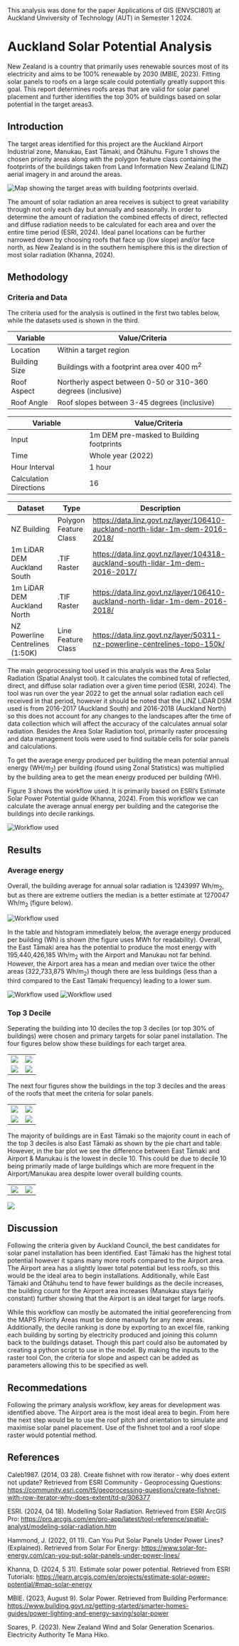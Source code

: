 This analysis was done for the paper Applications of GIS (ENVSCI801) at Auckland Unviversity of Technology (AUT) in Semester 1 2024.
# Auckland Solar Potential Analysis
New Zealand is a country that primarily uses renewable sources most of its electricity and aims to be 100% renewable by 2030 (MBIE, 2023). Fitting solar panels to roofs on a large scale could potentially greatly support this goal. This report determines roofs areas that are valid for solar panel placement and further identifies the top 30% of buildings based on solar potential in the target areas3.

## Introduction
The target areas identified for this project are the Auckland Airport Industrial zone, Manukau, East Tāmaki, and Ōtāhuhu. Figure 1 shows the chosen priority areas along with the polygon feature class containing the footprints of the buildings taken from Land Information New Zealand (LINZ) aerial imagery in and around the areas.

![Map showing the target areas with building footprints overlaid.](figures-report/priorityareas-nbkgd.png)

The amount of solar radiation an area receives is subject to great variability through not only each day but annually and seasonally. In order to determine the amount of radiation the combined effects of direct, reflected and diffuse radiation needs to be calculated for each area and over the entire time period (ESRI, 2024). Ideal panel locations can be further narrowed down by choosing roofs that face up (low slope) and/or face north, as New Zealand is in the southern hemisphere this is the direction of most solar radiation (Khanna, 2024).

## Methodology
### Criteria and Data
The criteria used for the analysis is outlined in the first two tables below, while the datasets used is shown in the third.

| Variable | Value/Criteria |
|---|---|
| Location | Within a target region |
| Building Size | Buildings with a footprint area over 400 m<sup>2</sup> |
| Roof Aspect | Northerly aspect between 0-50 or 310-360 degrees (inclusive) |
| Roof Angle | Roof slopes between 3-45 degrees (inclusive) |

| Variable | Value/Criteria |
|---|---|
| Input | 1m DEM pre-masked to Building footprints |
| Time | Whole year (2022) |
| Hour Interval | 1 hour |
| Calculation Directions | 16 |

| Dataset | Type | Description |
|---|---|---|
| NZ Building | Polygon Feature Class | https://data.linz.govt.nz/layer/106410-auckland-north-lidar-1m-dem-2016-2018/ |
| 1m LiDAR DEM Auckland South | .TIF Raster | https://data.linz.govt.nz/layer/104318-auckland-south-lidar-1m-dem-2016-2017/ |
| 1m LiDAR DEM Auckland North | .TIF Raster | https://data.linz.govt.nz/layer/106410-auckland-north-lidar-1m-dem-2016-2018/ |
| NZ Powerline Centrelines (1:50K) | Line Feature Class | https://data.linz.govt.nz/layer/50311-nz-powerline-centrelines-topo-150k/ |

The main geoprocessing tool used in this analysis was the Area Solar Radiation (Spatial Analyst tool). It calculates the combined total of reflected, direct, and diffuse solar radiation over a given time period (ESRI, 2024). The tool was run over the year 2022 to get the annual solar radiation each cell received in that period, however it should be noted that the LINZ LiDAR DSM used is from 2016-2017 (Auckland South) and 2016-2018 (Auckland North) so this does not account for any changes to the landscapes after the time of data collection which will affect the accuracy of the calculates annual solar radiation. Besides the Area Solar Radiation tool, primarily raster processing and data management tools were used to find suitable cells for solar panels and calculations. 

To get the average energy produced per building the mean potential annual energy (WH/m<sub>2</sub>) per building (found using Zonal Statistics) was multiplied by the building area to get the mean energy produced per building (WH).

Figure 3 shows the workflow used. It is primarily based on ESRI’s Estimate Solar Power Potential guide (Khanna, 2024). From this workflow we can calculate the average annual energy per building and the categorise the buildings into decile rankings.

![Workflow used](figures-report/PrimaryAnalysis-github.png)

## Results
### Average energy
Overall, the building average for annual solar radiation is 1243997 Wh/m<sub>2</sub>, but as there are extreme outliers the median is a better estimate at 1270047 Wh/m<sub>2</sub> (figure below).

![Workflow used](figures-report/mean_SR_distribution_all.png)

In the table and histogram immediately below, the average energy produced per building (Wh) is shown (the figure uses MWh for readability). Overall, the East Tāmaki area has the potential to produce the most energy with 195,440,426,185 Wh/m<sub>2</sub> with the Airport and Manukau not far behind. However, the Airport area has a mean and median over twice the other areas (322,733,875 Wh/m<sub>2</sub>) though there are less buildings (less than a third compared to the East Tāmaki frequency) leading to a lower sum.

![Workflow used](figures-report/Elec_Prod_summary.png)
![Workflow used](figures-report/avg_solenergypotentialMAPS.png)

### Top 3 Decile
Seperating the building into 10 deciles the top 3 deciles (or top 30% of buildings) were chosen and primary targets for solar panel installation. The four figures below show these buildings for each target area.

|  |  |
|---|---|
| ![](figures-report/Top3_Airport.png) | ![](figures-report/Top3_East_Tāmaki.png) |
| ![](figures-report/Top3_Manukau.png) | ![](figures-report/Top3_Ōtāhuhu.png) |
  
The next four figures show the buildings in the top 3 deciles and the areas of the roofs that meet the criteria for solar panels.

|  |  |
|---|---|
| ![](figures-report/Top3_Panel_Areas_Airport_new_clipped.png) | ![](figures-report/Top3_Panel_Areas_East_Tāmaki_new_clipped.png) |
| ![](figures-report/Top3_Panel_Areas_Manukau_new_clipped.png) | ![](figures-report/Top3_Panel_Areas_Ōtāhuhu_new_clipped.png) |

The majority of buildings are in East Tāmaki so the majority count in each of the top 3 deciles is also East Tāmaki as shown by the pie chart and table. However, in the bar plot we see the difference between East Tāmaki and Airport & Manukau is the lowest in decile 10. This could be due to decile 10 being primarily made of large buildings which are more frequent in the Airport/Manukau area despite lower overall building counts.

|  |  |
|---|---|
| ![](figures-report/building_count_top_30.png) | ![](figures-report/decilesummary.png) |

![](figures-report/DistributionoftopbuildingsinMAPS.png)

## Discussion
Following the criteria given by Auckland Council, the best candidates for solar panel installation has been identified. East Tāmaki has the highest total potential however it spans many more roofs compared to the Airport area. The Airport area has a slightly lower total potential but less roofs, so this would be the ideal area to begin installations. Additionally, while East Tāmaki and Ōtāhuhu tend to have fewer buildings as the decile increases, the building count for the Airport area increases (Manukau stays fairly constant) further showing that the Airport is an ideal target for large roofs.

While this workflow can mostly be automated the initial georeferencing from the MAPS Priority Areas must be done manually for any new areas. Additionally, the decile ranking is done by exporting to an excel file, ranking each building by sorting by electricity produced and joining this column back to the buildings dataset. Though this part could also be automated by creating a python script to use in the model. By making the inputs to the raster tool Con, the criteria for slope and aspect can be added as parameters allowing this to be specified as well.

## Recommedations
Following the primary analysis workflow, key areas for development was identified above. The Airport area is the most ideal area to begin. From here the next step would be to use the roof pitch and orientation to simulate and maximise solar panel placement. Use of the fishnet tool and a roof slope raster would potential method.

## References
Caleb1987. (2014, 03 28). Create fishnet with row iterator - why does extent not update? Retrieved from ESRI Community - Geoprocessing Questions: https://community.esri.com/t5/geoprocessing-questions/create-fishnet-with-row-iterator-why-does-extent/td-p/306377

ESRI. (2024, 04 18). Modelling Solar Radiation. Retrieved from ESRI ArcGIS Pro: https://pro.arcgis.com/en/pro-app/latest/tool-reference/spatial-analyst/modeling-solar-radiation.htm

Hammond, J. (2022, 01 11). Can You Put Solar Panels Under Power Lines? (Explained). Retrieved from Solar For Energy: https://www.solar-for-energy.com/can-you-put-solar-panels-under-power-lines/

Khanna, D. (2024, 5 31). Estimate solar power potential. Retrieved from ESRI Tutorials: https://learn.arcgis.com/en/projects/estimate-solar-power-potential/#map-solar-energy

MBIE. (2023, August 9). Solar Power. Retrieved from Building Performance: https://www.building.govt.nz/getting-started/smarter-homes-guides/power-lighting-and-energy-saving/solar-power

Soares, P. (2023). New Zealand Wind and Solar Generation Scenarios. Electricity Authority Te Mana Hiko.


